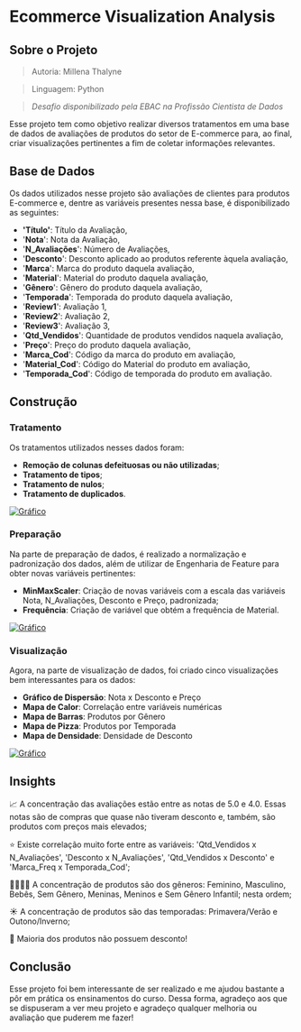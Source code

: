 # Ecommerce Visualization Analysis
## Sobre o Projeto 
> Autoria: Millena Thalyne

> Linguagem: Python

> *Desafio disponibilizado pela EBAC na Profissão Cientista de Dados*

Esse projeto tem como objetivo realizar diversos tratamentos em uma base de dados de avaliações de produtos do setor de E-commerce para, ao final, criar visualizações pertinentes a fim de coletar informações relevantes.

## Base de Dados

Os dados utilizados nesse projeto são avaliações de clientes para produtos E-commerce e, dentre as variáveis presentes nessa base, é disponibilizado as seguintes:
- **'Título'**: Título da Avaliação,
- '**Nota**': Nota da Avaliação,
- '**N_Avaliações**': Número de Avaliações,
- '**Desconto**': Desconto aplicado ao produtos referente àquela avaliação,
- '**Marca**': Marca do produto daquela avaliação,
- '**Material**': Material do produto daquela avaliação,
- '**Gênero**': Gênero do produto daquela avaliação,
- '**Temporada**': Temporada do produto daquela avaliação,
- '**Review1**': Avaliação 1,
- '**Review2**': Avaliação 2,
- '**Review3**': Avaliação 3,
- '**Qtd_Vendidos**': Quantidade de produtos vendidos naquela avaliação,
- '**Preço**': Preço do produto daquela avaliação,
- '**Marca_Cod**': Código da marca do produto em avaliação,
- '**Material_Cod**': Código do Material do produto em avaliação,
- '**Temporada_Cod**': Código de temporada do produto em avaliação.

## Construção

### Tratamento

Os tratamentos utilizados nesses dados foram:
- **Remoção de colunas defeituosas ou não utilizadas**;
- **Tratamento de tipos**;
- **Tratamento de nulos**;
- **Tratamento de duplicados**.

[![Gráfico](https://img.shields.io/badge/Mais_Informações-blue?style=flat&logo=bar-chart&logoColor=blue)](https://github.com/MillenaThalyne/ecommerce-visualization-analysis/tree/main/tratamento)

### Preparação

Na parte de preparação de dados, é realizado a normalização e padronização dos dados, além de utilizar de Engenharia de Feature para obter novas variáveis pertinentes:
- **MinMaxScaler**: Criação de novas variáveis com a escala das variáveis Nota, N_Avaliações, Desconto e Preço, padronizada;
- **Frequência**: Criação de variável que obtém a frequência de Material.

[![Gráfico](https://img.shields.io/badge/Mais_Informações-blue?style=flat&logo=bar-chart&logoColor=blue)](https://github.com/MillenaThalyne/ecommerce-visualization-analysis/tree/main/prepara%C3%A7%C3%A3o)

### Visualização

Agora, na parte de visualização de dados, foi criado cinco visualizações bem interessantes para os dados:
- **Gráfico de Dispersão**: Nota x Desconto e Preço
- **Mapa de Calor**: Correlação entre variáveis numéricas
- **Mapa de Barras**: Produtos por Gênero
- **Mapa de Pizza**: Produtos por Temporada
- **Mapa de Densidade**: Densidade de Desconto
 
[![Gráfico](https://img.shields.io/badge/Mais_Informações-blue?style=flat&logo=bar-chart&logoColor=blue)](https://github.com/MillenaThalyne/ecommerce-visualization-analysis/blob/main/visualiza%C3%A7%C3%A3o/README.md)

## Insights

📈 A concentração das avaliações estão entre as notas de 5.0 e 4.0. Essas notas são de compras que quase não tiveram desconto e, também, são produtos com preços mais elevados;

⭐ Existe correlação muito forte entre as variáveis: 'Qtd_Vendidos x N_Avaliações', 'Desconto x N_Avaliações', 'Qtd_Vendidos x Desconto' e 'Marca_Freq x Temporada_Cod';

👨‍👩‍👧‍👦 A concentração de produtos são dos gêneros: Feminino, Masculino, Bebês, Sem Gênero, Meninas, Meninos e Sem Gênero Infantil; nesta ordem;

☀️ A concentração de produtos são das temporadas: Primavera/Verão e Outono/Inverno;

💸 Maioria dos produtos não possuem desconto!

## Conclusão 
Esse projeto foi bem interessante de ser realizado e me ajudou bastante a pôr em prática os ensinamentos do curso. Dessa forma, agradeço aos que se dispuseram a ver meu projeto e agradeço qualquer melhoria ou avaliação que puderem me fazer!  

